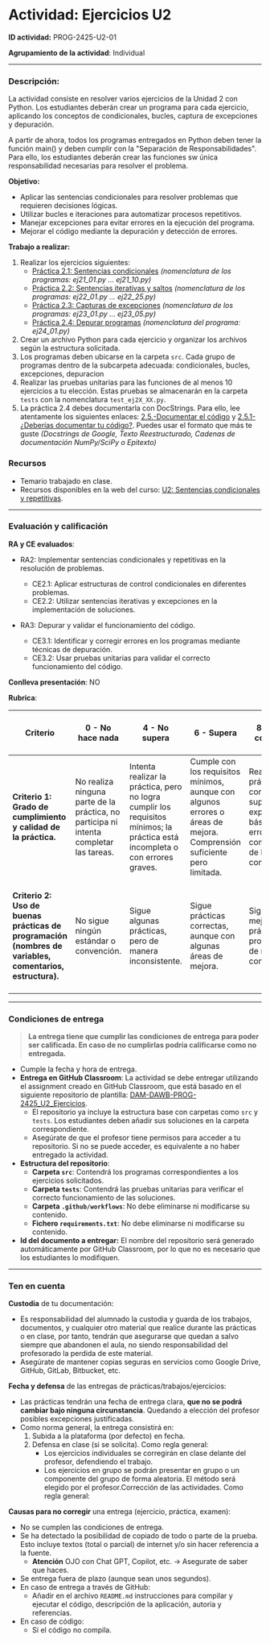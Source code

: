 # Actividad: **Ejercicios U2**

**ID actividad:** PROG-2425-U2-01

**Agrupamiento de la actividad**: Individual

---

### Descripción:

La actividad consiste en resolver varios ejercicios de la Unidad 2 con Python. Los estudiantes deberán crear un programa para cada ejercicio, aplicando los conceptos de condicionales, bucles, captura de excepciones y depuración.

A partir de ahora, todos los programas entregados en Python deben tener la función main() y deben cumplir con la "Separación de Responsabilidades". Para ello, los estudiantes deberán crear las funciones sw única responsabilidad necesarias para resolver el problema.

**Objetivo:**

- Aplicar las sentencias condicionales para resolver problemas que requieren decisiones lógicas.
- Utilizar bucles e iteraciones para automatizar procesos repetitivos.
- Manejar excepciones para evitar errores en la ejecución del programa.
- Mejorar el código mediante la depuración y detección de errores.

**Trabajo a realizar:**

1. Realizar los ejercicios siguientes:
   - [Práctica 2.1: Sentencias condicionales](https://revilofe.github.io/section1/u02/practica/PROG-U2.-Practica001/) *(nomenclatura de los programas: ej21_01.py ... ej21_10.py)*
   - [Práctica 2.2: Sentencias iterativas y saltos](https://revilofe.github.io/section1/u02/practica/PROG-U2.-Practica002/) *(nomenclatura de los programas: ej22_01.py ... ej22_25.py)*
   - [Práctica 2.3: Capturas de excepciones](https://revilofe.github.io/section1/u02/practica/PROG-U2.-Practica003/) *(nomenclatura de los programas: ej23_01.py ... ej23_05.py)*
   - [Práctica 2.4: Depurar programas](https://revilofe.github.io/section1/u02/practica/PROG-U2.-Practica004/) *(nomenclatura del programa: ej24_01.py)*
3. Crear un archivo Python para cada ejercicio y organizar los archivos según la estructura solicitada.
4. Los programas deben ubicarse en la carpeta `src`. Cada grupo de programas dentro de la subcarpeta adecuada: condicionales, bucles, excepciones, depuracion
5. Realizar las pruebas unitarias para las funciones de al menos 10 ejercicios a tu elección. Estas pruebas se almacenarán en la carpeta `tests` con la nomenclatura `test_ej2X_XX.py`.
6. La práctica 2.4 debes documentarla con DocStrings. Para ello, lee atentamente los siguientes enlaces: [2.5.-Documentar el código](https://revilofe.github.io/section1/u02/teoria/PROG-U2.5.-Documentar/) y [2.5.1-¿Deberías documentar tu código?](https://revilofe.github.io/section1/u02/teoria/PROG-U2.5.1.-DeberiasDocumentar/). Puedes usar el formato que más te guste *(Docstrings de Google, Texto Reestructurado, Cadenas de documentación NumPy/SciPy o Epitexto)*

### Recursos

- Temario trabajado en clase.
- Recursos disponibles en la web del curso: [U2: Sentencias condicionales y repetitivas](https://revilofe.github.io/section1/u02/).

---

### Evaluación y calificación

**RA y CE evaluados**: 

- RA2: Implementar sentencias condicionales y repetitivas en la resolución de problemas.
   - CE2.1: Aplicar estructuras de control condicionales en diferentes problemas.
   - CE2.2: Utilizar sentencias iterativas y excepciones en la implementación de soluciones.

- RA3: Depurar y validar el funcionamiento del código.
   - CE3.1: Identificar y corregir errores en los programas mediante técnicas de depuración.
   - CE3.2: Usar pruebas unitarias para validar el correcto funcionamiento del código.

**Conlleva presentación**: NO

**Rubrica**:

| **Criterio** | **0 - No hace nada** | **4 - No supera** | **6 - Supera** | **8 - Supera con notable** | **10 - Lo hace por encima de lo exigido** |
| --- | --- | --- | --- | --- | --- |
| **Criterio 1: Grado de cumplimiento y calidad de la práctica.** | No realiza ninguna parte de la práctica, no participa ni intenta completar las tareas. | Intenta realizar la práctica, pero no logra cumplir los requisitos mínimos; la práctica está incompleta o con errores graves. | Cumple con los requisitos mínimos, aunque con algunos errores o áreas de mejora. Comprensión suficiente pero limitada. | Realiza la práctica correctamente, superando las expectativas básicas. Pocos errores, buena comprensión de los conceptos. | Realiza la práctica de manera excepcional, con aportaciones originales. Sin errores y demuestra una comprensión profunda. |
| **Criterio 2: Uso de buenas prácticas de programación (nombres de variables, comentarios, estructura).** | No sigue ningún estándar o convención. | Sigue algunas prácticas, pero de manera inconsistente. | Sigue prácticas correctas, aunque con algunas áreas de mejora. | Sigue las mejores prácticas de programación de manera consistente. | Sigue de manera rigurosa las mejores prácticas y además aporta claridad y legibilidad extra al código. |

---

### Condiciones de entrega

> **La entrega tiene que cumplir las condiciones de entrega para poder ser calificada. En caso de no cumplirlas podría calificarse como no entregada.**

- Cumple la fecha y hora de entrega.
- **Entrega en GitHub Classroom**: La actividad se debe entregar utilizando el assignment creado en GitHub Classroom, que está basado en el siguiente repositorio de plantilla: [DAM-DAWB-PROG-2425_U2_Ejercicios](https://github.com/dcanoIESRafaelAlberti/DAM-DAWB-PROG-2425_U2_Ejercicios).
  - El repositorio ya incluye la estructura base con carpetas como `src` y `tests`. Los estudiantes deben añadir sus soluciones en la carpeta correspondiente.
  - Asegúrate de que el profesor tiene permisos para acceder a tu repositorio. Si no se puede acceder, es equivalente a no haber entregado la actividad.
- **Estructura del repositorio**:
    - **Carpeta `src`**: Contendrá los programas correspondientes a los ejercicios solicitados.
    - **Carpeta `tests`**: Contendrá las pruebas unitarias para verificar el correcto funcionamiento de las soluciones.
    - **Carpeta `.github/workflows`**: No debe eliminarse ni modificarse su contenido.
    - **Fichero `requirements.txt`**: No debe eliminarse ni modificarse su contenido.
- **Id del documento a entregar:** El nombre del repositorio será generado automáticamente por GitHub Classroom, por lo que no es necesario que los estudiantes lo modifiquen.

---

### Ten en cuenta

**Custodia** de tu documentación:

- Es responsabilidad del alumnado la custodia y guarda de los trabajos, documentos, y cualquier otro material que realice durante las prácticas o en clase, por tanto, tendrán que asegurarse que quedan a salvo siempre que abandonen el aula, no siendo responsabilidad del profesorado la perdida de este material.
- Asegúrate de mantener copias seguras en servicios como Google Drive, GitHub, GitLab, Bitbucket, etc.

**Fecha y defensa** de las entregas de prácticas/trabajos/ejercicios:

- Las prácticas tendrán una fecha de entrega clara, **que no se podrá cambiar bajo ninguna circunstancia**. Quedando a elección del profesor posibles excepciones justificadas.
- Como norma general, la entrega consistirá en:
    1. Subida a la plataforma (por defecto) en fecha.
    2. Defensa en clase (si se solicita). Como regla general:
        - Los ejercicios individuales se corregirán en clase delante del profesor, defendiendo el trabajo.
        - Los ejercicios en grupo se podrán presentar en grupo o un componente del grupo de forma aleatoria. El método será elegido por el profesor.Corrección de las actividades. Como regla general:

**Causas para no corregir** una entrega (ejercicio, práctica, examen):

- No se cumplen las condiciones de entrega.
- Se ha detectado la posibilidad de copiado de todo o parte de la prueba. Esto incluye textos (total o parcial) de internet y/o sin hacer referencia a la fuente.
    - **Atención** OJO con Chat GPT, Copilot, etc. -> Asegurate de saber que haces.
- Se entrega fuera de plazo (aunque sean unos segundos).
- En caso de entrega a través de GitHub:
    - Añadir en el archivo `README.md` instrucciones para compilar y ejecutar el código, descripción de la aplicación, autoría y referencias.
- En caso de código:
    - Si el código no compila.
